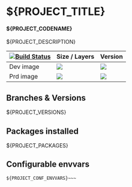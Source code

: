 # ${PROJECT_TITLE}
#### ${PROJECT_CODENAME}
${PROJECT_DESCRIPTION}


| [![Build Status](https://semaphoreci.com/api/v1/${GENERAL_DOCKER_USERS_PRD}/dockerized-${PROJECT_CODENAME}/branches/${BUILD_VERSION}/badge.svg)](https://semaphoreci.com/${GENERAL_DOCKER_USERS_PRD}/dockerized-${PROJECT_CODENAME}) | Size / Layers | Version |
| ----- | ----- | ----- |
| Dev image | [![](https://images.microbadger.com/badges/image/${GENERAL_DOCKER_USERS_DEV}/dockerized-${BUILD_NAME}:${BUILD_VERSION}.svg)](https://microbadger.com/images/${GENERAL_DOCKER_USERS_DEV}/${BUILD_NAME}:${BUILD_VERSION} ) | [![](https://images.microbadger.com/badges/version/${GENERAL_DOCKER_USERS_DEV}/dockerized-${BUILD_NAME}:${BUILD_VERSION}.svg)](https://microbadger.com/images/${GENERAL_DOCKER_USERS_DEV}/${BUILD_NAME}:${BUILD_VERSION}) |
| Prd image | [![](https://images.microbadger.com/badges/image/${GENERAL_DOCKER_USERS_PRD}/${BUILD_NAME}:${BUILD_VERSION}.svg)](https://microbadger.com/images/${GENERAL_DOCKER_USERS_PRD}/${BUILD_NAME}:${BUILD_VERSION} ) | [![](https://images.microbadger.com/badges/version/${GENERAL_DOCKER_USERS_PRD}/${BUILD_NAME}:${BUILD_VERSION}.svg)](https://microbadger.com/images/${GENERAL_DOCKER_USERS_PRD}/${BUILD_NAME}:${BUILD_VERSION}) |

## Branches & Versions
${PROJECT_VERSIONS}

## Packages installed
${PROJECT_PACKAGES}

## Configurable envvars
~~~
${PROJECT_CONF_ENVVARS}~~~
